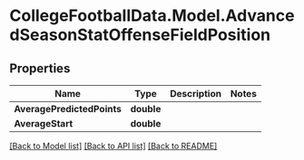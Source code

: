 # CollegeFootballData.Model.AdvancedSeasonStatOffenseFieldPosition

## Properties

Name | Type | Description | Notes
------------ | ------------- | ------------- | -------------
**AveragePredictedPoints** | **double** |  | 
**AverageStart** | **double** |  | 

[[Back to Model list]](../../README.md#documentation-for-models) [[Back to API list]](../../README.md#documentation-for-api-endpoints) [[Back to README]](../../README.md)

